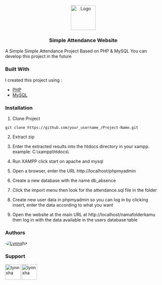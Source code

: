<br/>
<p align="center">
  <a href="https://github.com/Lynnxha">
    <img src="https://raw.githubusercontent.com/ShaanCoding/ReadME-Generator/main/images/logo.png" alt="Logo" width="80" height="80">
  </a>

  <h3 align="center">Simple Attendance Website</h3>
</p>

A Simple Simple Attendance Project Based on PHP & MySQL
You can develop this project in the future

### Built With

I created this project using :

- [PHP](https://www.php.net/)
- [MySQL](https://www.mysql.com/)

### Installation

1. Clone Project

```
git clone https://github.com/your_username_/Project-Name.git
```

2. Extract zip

3. Enter the extracted results into the htdocs directory in your xampp. example: C:\xampp\htdocs\

4. Run XAMPP click start on apache and mysql

5. Open a browser, enter the URL http://localhost/phpmyadmin

6. Create a new database with the name db_absence

7. Click the import menu then look for the attendance.sql file in the folder

8. Create new user data in phpmyadmin so you can log in by clicking insert, enter the data according to what you want

9. Open the website at the main URL at http://localhost/namafolderkamu then log in with the data available in the users database table

### Authors

<a href="https://github.com/Lynnxha">
  <img src="https://github.com/Lynnxha.png?size=75" alt="Lynnxha" style="border-radius: 50%;">
</a>

### Support

<p><a href="https://www.buymeacoffee.com/lynnxha"> <img align="left" src="https://telegra.ph/file/3b2fb8ed33eb4b94b06f0.png" height="50" width="50" alt="lynnxha" /></a></p>

<p><a href="https://trakteer.id/keiashleych"> <img align="left" src="https://cdn.trakteer.id/images/mix/trakteer-icon-thumbnail.png" height="50" width="50" alt="lynnxha"  /></a></p>
